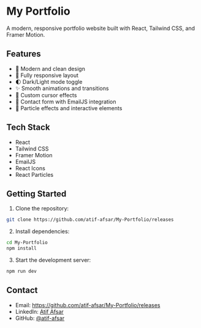 # My Portfolio

A modern, responsive portfolio website built with React, Tailwind CSS, and Framer Motion.

## Features

- 🎨 Modern and clean design
- 📱 Fully responsive layout
- 🌓 Dark/Light mode toggle
- ✨ Smooth animations and transitions
- 🎯 Custom cursor effects
- 📧 Contact form with EmailJS integration
- 🚀 Particle effects and interactive elements

## Tech Stack

- React
- Tailwind CSS
- Framer Motion
- EmailJS
- React Icons
- React Particles

## Getting Started

1. Clone the repository:
```bash
git clone https://github.com/atif-afsar/My-Portfolio/releases
```

2. Install dependencies:
```bash
cd My-Portfolio
npm install
```

3. Start the development server:
```bash
npm run dev
```

## Contact

- Email: https://github.com/atif-afsar/My-Portfolio/releases
- LinkedIn: [Atif Afsar](https://github.com/atif-afsar/My-Portfolio/releases)
- GitHub: [@atif-afsar](https://github.com/atif-afsar/My-Portfolio/releases) 